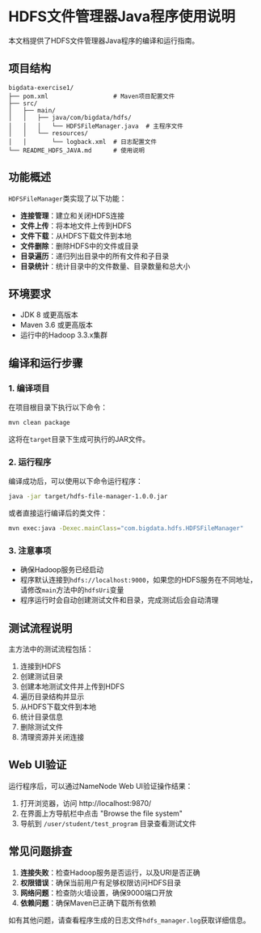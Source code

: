 # HDFS文件管理器Java程序使用说明

本文档提供了HDFS文件管理器Java程序的编译和运行指南。

## 项目结构

```
bigdata-exercise1/
├── pom.xml                  # Maven项目配置文件
├── src/
│   ├── main/
│   │   ├── java/com/bigdata/hdfs/
│   │   │   └── HDFSFileManager.java  # 主程序文件
│   │   └── resources/
│   │       └── logback.xml  # 日志配置文件
└── README_HDFS_JAVA.md      # 使用说明
```

## 功能概述

`HDFSFileManager`类实现了以下功能：

- **连接管理**：建立和关闭HDFS连接
- **文件上传**：将本地文件上传到HDFS
- **文件下载**：从HDFS下载文件到本地
- **文件删除**：删除HDFS中的文件或目录
- **目录遍历**：递归列出目录中的所有文件和子目录
- **目录统计**：统计目录中的文件数量、目录数量和总大小

## 环境要求

- JDK 8 或更高版本
- Maven 3.6 或更高版本
- 运行中的Hadoop 3.3.x集群

## 编译和运行步骤

### 1. 编译项目

在项目根目录下执行以下命令：

```bash
mvn clean package
```

这将在`target`目录下生成可执行的JAR文件。

### 2. 运行程序

编译成功后，可以使用以下命令运行程序：

```bash
java -jar target/hdfs-file-manager-1.0.0.jar
```

或者直接运行编译后的类文件：

```bash
mvn exec:java -Dexec.mainClass="com.bigdata.hdfs.HDFSFileManager"
```

### 3. 注意事项

- 确保Hadoop服务已经启动
- 程序默认连接到`hdfs://localhost:9000`，如果您的HDFS服务在不同地址，请修改`main`方法中的`hdfsUri`变量
- 程序运行时会自动创建测试文件和目录，完成测试后会自动清理

## 测试流程说明

主方法中的测试流程包括：

1. 连接到HDFS
2. 创建测试目录
3. 创建本地测试文件并上传到HDFS
4. 遍历目录结构并显示
5. 从HDFS下载文件到本地
6. 统计目录信息
7. 删除测试文件
8. 清理资源并关闭连接

## Web UI验证

运行程序后，可以通过NameNode Web UI验证操作结果：

1. 打开浏览器，访问 http://localhost:9870/
2. 在界面上方导航栏中点击 "Browse the file system"
3. 导航到 `/user/student/test_program` 目录查看测试文件

## 常见问题排查

1. **连接失败**：检查Hadoop服务是否运行，以及URI是否正确
2. **权限错误**：确保当前用户有足够权限访问HDFS目录
3. **网络问题**：检查防火墙设置，确保9000端口开放
4. **依赖问题**：确保Maven已正确下载所有依赖

如有其他问题，请查看程序生成的日志文件`hdfs_manager.log`获取详细信息。